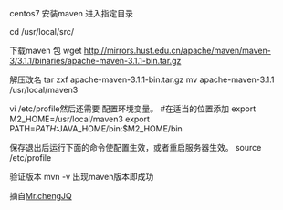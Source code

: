 
centos7 安装maven
进入指定目录

cd /usr/local/src/
 
下载maven 包
wget http://mirrors.hust.edu.cn/apache/maven/maven-3/3.1.1/binaries/apache-maven-3.1.1-bin.tar.gz
 
解压改名
tar zxf apache-maven-3.1.1-bin.tar.gz mv apache-maven-3.1.1 /usr/local/maven3
 
vi /etc/profile然后还需要 配置环境变量。
#在适当的位置添加
export M2_HOME=/usr/local/maven3
export PATH=$PATH:$JAVA_HOME/bin:$M2_HOME/bin
 
保存退出后运行下面的命令使配置生效，或者重启服务器生效。
source /etc/profile
 
验证版本
mvn -v
出现maven版本即成功


摘自[Mr.chengJQ](https://www.cnblogs.com/qiyuan880794/p/9407342.html)